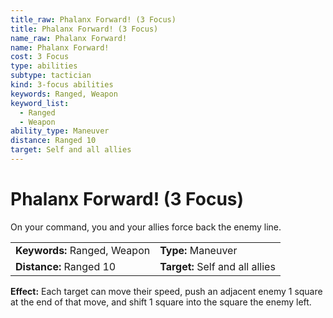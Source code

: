 ```yaml
---
title_raw: Phalanx Forward! (3 Focus)
title: Phalanx Forward! (3 Focus)
name_raw: Phalanx Forward!
name: Phalanx Forward!
cost: 3 Focus
type: abilities
subtype: tactician
kind: 3-focus abilities
keywords: Ranged, Weapon
keyword_list:
  - Ranged
  - Weapon
ability_type: Maneuver
distance: Ranged 10
target: Self and all allies
---
```


# Phalanx Forward! (3 Focus)

On your command, you and your allies force back the enemy line.

<!-- @nosort -->

|                              |                                 |
| :--------------------------- | :------------------------------ |
| **Keywords:** Ranged, Weapon | **Type:** Maneuver              |
| **Distance:** Ranged 10      | **Target:** Self and all allies |

**Effect:** Each target can move their speed, push an adjacent enemy 1 square at the end of that move, and shift 1 square into the square the enemy left.
